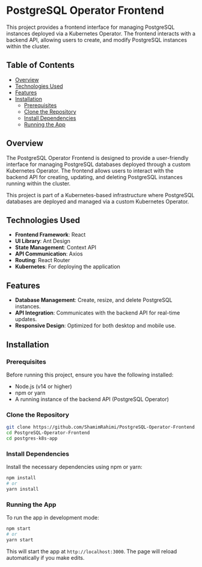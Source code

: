 # PostgreSQL Operator Frontend

This project provides a frontend interface for managing PostgreSQL instances deployed via a Kubernetes Operator. The frontend interacts with a backend API, allowing users to create, and modify PostgreSQL instances within the cluster.

## Table of Contents

- [Overview](#overview)
- [Technologies Used](#technologies-used)
- [Features](#features)
- [Installation](#installation)
  - [Prerequisites](#prerequisites)
  - [Clone the Repository](#clone-the-repository)
  - [Install Dependencies](#install-dependencies)
  - [Running the App](#running-the-app)

## Overview

The PostgreSQL Operator Frontend is designed to provide a user-friendly interface for managing PostgreSQL databases deployed through a custom Kubernetes Operator. The frontend allows users to interact with the backend API for creating, updating, and deleting PostgreSQL instances running within the cluster.

This project is part of a Kubernetes-based infrastructure where PostgreSQL databases are deployed and managed via a custom Kubernetes Operator.

## Technologies Used

- **Frontend Framework**: React
- **UI Library**: Ant Design
- **State Management**: Context API
- **API Communication**: Axios
- **Routing**: React Router
- **Kubernetes**: For deploying the application

## Features

- **Database Management**: Create, resize, and delete PostgreSQL instances.
- **API Integration**: Communicates with the backend API for real-time updates.
- **Responsive Design**: Optimized for both desktop and mobile use.

## Installation

### Prerequisites

Before running this project, ensure you have the following installed:

- Node.js (v14 or higher)
- npm or yarn
- A running instance of the backend API (PostgreSQL Operator)

### Clone the Repository

```bash
git clone https://github.com/ShamimRahimi/PostgreSQL-Operator-Frontend.git
cd PostgreSQL-Operator-Frontend
cd postgres-k8s-app
```
### Install Dependencies

Install the necessary dependencies using npm or yarn:

```bash
npm install
# or
yarn install
```
### Running the App

To run the app in development mode:

```bash
npm start
# or
yarn start
```
This will start the app at `http://localhost:3000`. The page will reload automatically if you make edits.
